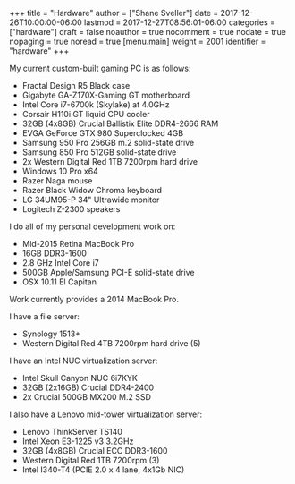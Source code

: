 +++
title = "Hardware"
author = ["Shane Sveller"]
date = 2017-12-26T10:00:00-06:00
lastmod = 2017-12-27T08:56:01-06:00
categories = ["hardware"]
draft = false
noauthor = true
nocomment = true
nodate = true
nopaging = true
noread = true
[menu.main]
  weight = 2001
  identifier = "hardware"
+++

My current custom-built gaming PC is as follows:

-   Fractal Design R5 Black case
-   Gigabyte GA-Z170X-Gaming GT motherboard
-   Intel Core i7-6700k (Skylake) at 4.0GHz
-   Corsair H110i GT liquid CPU cooler
-   32GB (4x8GB) Crucial Ballistix Elite DDR4-2666 RAM
-   EVGA GeForce GTX 980 Superclocked 4GB
-   Samsung 950 Pro 256GB m.2 solid-state drive
-   Samsung 850 Pro 512GB solid-state drive
-   2x Western Digital Red 1TB 7200rpm hard drive
-   Windows 10 Pro x64
-   Razer Naga mouse
-   Razer Black Widow Chroma keyboard
-   LG 34UM95-P 34" Ultrawide monitor
-   Logitech Z-2300 speakers

I do all of my personal development work on:

-   Mid-2015 Retina MacBook Pro
-   16GB DDR3-1600
-   2.8 GHz Intel Core i7
-   500GB Apple/Samsung PCI-E solid-state drive
-   OSX 10.11 El Capitan

Work currently provides a 2014 MacBook Pro.

I have a file server:

-   Synology 1513+
-   Western Digital Red 4TB 7200rpm hard drive (5)

I have an Intel NUC virtualization server:

-   Intel Skull Canyon NUC 6i7KYK
-   32GB (2x16GB) Crucial DDR4-2400
-   2x Crucial 500GB MX200 M.2 SSD

I also have a Lenovo mid-tower virtualization server:

-   Lenovo ThinkServer TS140
-   Intel Xeon E3-1225 v3 3.2GHz
-   32GB (4x8GB) Crucial ECC DDR3-1600
-   Western Digital Red 1TB 7200rpm (3)
-   Intel I340-T4 (PCIE 2.0 x 4 lane, 4x1Gb NIC)
